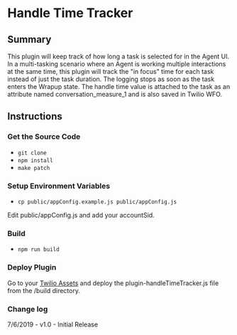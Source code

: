 # Handle Time Tracker

## Summary

This plugin will keep track of how long a task is selected for in the Agent UI. In a multi-tasking scenario where an Agent is working multiple interactions at the same time, this plugin will track the "in focus" time for each task instead of just the task duration. The logging stops as soon as the task enters the Wrapup state. The handle time value is attached to the task as an attribute named conversation_measure_1 and is also saved in Twilio WFO.

## Instructions

### Get the Source Code

- `git clone `
- `npm install`
- `make patch`

### Setup Environment Variables

- `cp public/appConfig.example.js public/appConfig.js`

Edit public/appConfig.js and add your accountSid.

### Build

- `npm run build`

### Deploy Plugin

Go to your [Twilio Assets](https://www.twilio.com/console/runtime/assets/public) and deploy the plugin-handleTimeTracker.js file from the /build directory.

### Change log

7/6/2019 - v1.0 - Initial Release
